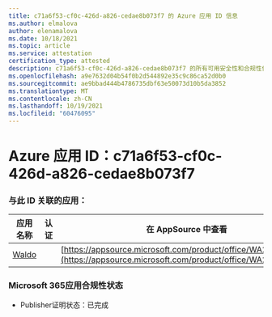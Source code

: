 ```yaml
---
title: c71a6f53-cf0c-426d-a826-cedae8b073f7 的 Azure 应用 ID 信息
ms.author: elmalova
author: elenamalova
ms.date: 10/18/2021
ms.topic: article
ms.service: attestation
certification_type: attested
description: c71a6f53-cf0c-426d-a826-cedae8b073f7 的所有可用安全性和合规性信息。
ms.openlocfilehash: a9e7632d04b54f0b2d544892e35c9c86ca52d0b0
ms.sourcegitcommit: ae9bbad444b4786735dbf63e50073d10b5da3852
ms.translationtype: MT
ms.contentlocale: zh-CN
ms.lasthandoff: 10/19/2021
ms.locfileid: "60476095"
---
```

# <a name="azure-app-id-c71a6f53-cf0c-426d-a826-cedae8b073f7"></a>Azure 应用 ID：c71a6f53-cf0c-426d-a826-cedae8b073f7


### <a name="apps-associated-with-this-id"></a>与此 ID 关联的应用：
| **应用名称** | **认证** | **在 AppSource 中查看** |
|--------------|---------------|-----------------------|
| [Waldo](https://docs.microsoft.com/microsoft-365-app-certification/forward/WA200003139) |  | [https://appsource.microsoft.com/product/office/WA200003139](https://appsource.microsoft.com/product/office/WA200003139) |

### <a name="microsoft-365-app-compliance-status"></a>Microsoft 365应用合规性状态
- Publisher证明状态：已完成
